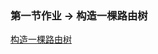 ### 第一节作业 -> 构造一棵路由树
[构造一棵路由树](https://github.com/miajio/geek_work/tree/master/week_one/router_tree/README.md)